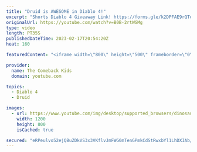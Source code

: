 ```yaml
---
title: "Druid is AWESOME in Diablo 4!"
excerpt: "Shorts Diablo 4 Giveaway Link! https://forms.gle/k2DPFAE9rQTo1Yzt7."
originalUrl: https://youtube.com/watch?v=B0B-2rtWGMg
type: video
length: PT35S
publishedDateTime: 2023-02-17T20:54:20Z
heat: 160

featuredContent: "<iframe width=\"800\" height=\"500\" frameborder=\"0\" src=\"https://www.youtube.com/embed/B0B-2rtWGMg\" allow=\"accelerometer; autoplay; encrypted-media; gyroscope; picture-in-picture\" allowfullscreen></iframe>"

provider:
  name: The Comeback Kids
  domain: youtube.com

topics:
  - Diablo 4
  - Druid

images:
  - url: https://www.youtube.com/img/desktop/supported_browsers/dinosaur.png
    width: 1200
    height: 800
    isCached: true

secured: "eRPeulvo52ejQBuZDkVS3x3VKflvJmFWG0mTenGPmkCdStRwxbYl1LhDXIAb/IF6AcsamdtZ9CZlG0Q4oUXoYKXsLhCXaqCqpUA7wgoAnnVcVwiw7BWFH6vGGW/H7v552dVfdBT7dKP8hxDX37UF4YARAU8zKjDWonGzHGS1UwsrpvPX0d/SP2/q2uYUIwkAj73yD6UUy4JwB+fH+A78IithoRROEHNZyTsMUvYi3NXgEETn8qZatdu4FKKVO2yqAk7Ho8vb/Eprh4x5SV3uZW423rme1PNH0eZ/HnGffEpB40Dl+amgzrGk9vsRyVkKOzONhCFrwqF7zqEhXKS0M93QcMu8hMPoZv/Ha3GB3udHV/7kT6jWp2R3ee23OJ26wOA5y+jJ2vdbB3iQgxj8mA==;lFviaVASl9csf9B6hrYlRg=="
---
```


